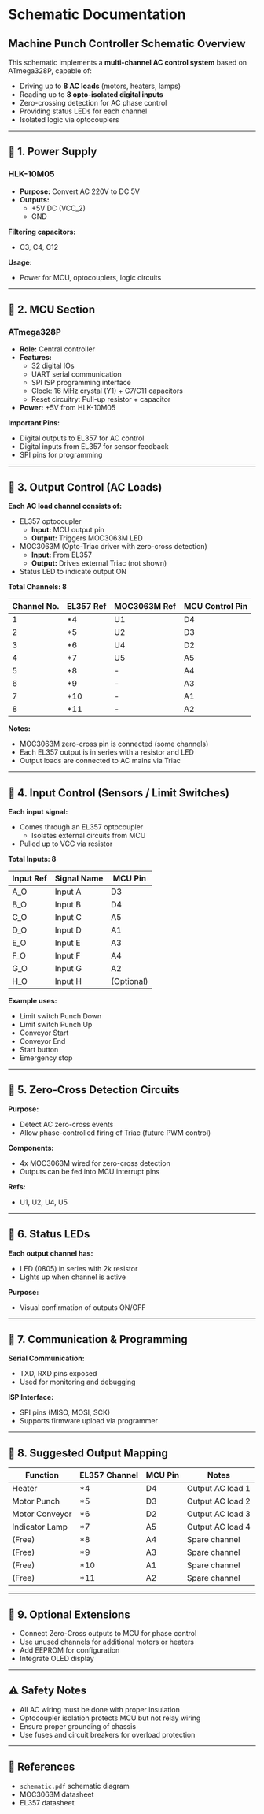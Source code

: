 # Schematic Documentation

## Machine Punch Controller Schematic Overview

This schematic implements a **multi-channel AC control system** based on ATmega328P, capable of:

- Driving up to **8 AC loads** (motors, heaters, lamps)
- Reading up to **8 opto-isolated digital inputs**
- Zero-crossing detection for AC phase control
- Providing status LEDs for each channel
- Isolated logic via optocouplers

---

## 🔹 1. Power Supply

### HLK-10M05
- **Purpose:** Convert AC 220V to DC 5V
- **Outputs:**
  - +5V DC (VCC_2)
  - GND

**Filtering capacitors:**
- C3, C4, C12

**Usage:**
- Power for MCU, optocouplers, logic circuits

---

## 🔹 2. MCU Section

### ATmega328P
- **Role:** Central controller
- **Features:**
  - 32 digital IOs
  - UART serial communication
  - SPI ISP programming interface
  - Clock: 16 MHz crystal (Y1) + C7/C11 capacitors
  - Reset circuitry: Pull-up resistor + capacitor
- **Power:** +5V from HLK-10M05

**Important Pins:**
- Digital outputs to EL357 for AC control
- Digital inputs from EL357 for sensor feedback
- SPI pins for programming

---

## 🔹 3. Output Control (AC Loads)

**Each AC load channel consists of:**
- EL357 optocoupler
  - **Input:** MCU output pin
  - **Output:** Triggers MOC3063M LED
- MOC3063M (Opto-Triac driver with zero-cross detection)
  - **Input:** From EL357
  - **Output:** Drives external Triac (not shown)
- Status LED to indicate output ON

**Total Channels: 8**

| Channel No. | EL357 Ref | MOC3063M Ref | MCU Control Pin |
|---|---|---|---|
| 1 | *4 | U1 | D4 |
| 2 | *5 | U2 | D3 |
| 3 | *6 | U4 | D2 |
| 4 | *7 | U5 | A5 |
| 5 | *8 | - | A4 |
| 6 | *9 | - | A3 |
| 7 | *10 | - | A1 |
| 8 | *11 | - | A2 |

**Notes:**
- MOC3063M zero-cross pin is connected (some channels)
- Each EL357 output is in series with a resistor and LED
- Output loads are connected to AC mains via Triac

---

## 🔹 4. Input Control (Sensors / Limit Switches)

**Each input signal:**
- Comes through an EL357 optocoupler
  - Isolates external circuits from MCU
- Pulled up to VCC via resistor

**Total Inputs: 8**

| Input Ref | Signal Name | MCU Pin |
|---|---|---|
| A_O | Input A | D3 |
| B_O | Input B | D4 |
| C_O | Input C | A5 |
| D_O | Input D | A1 |
| E_O | Input E | A3 |
| F_O | Input F | A4 |
| G_O | Input G | A2 |
| H_O | Input H | (Optional) |

**Example uses:**
- Limit switch Punch Down
- Limit switch Punch Up
- Conveyor Start
- Conveyor End
- Start button
- Emergency stop

---

## 🔹 5. Zero-Cross Detection Circuits

**Purpose:**
- Detect AC zero-cross events
- Allow phase-controlled firing of Triac (future PWM control)

**Components:**
- 4x MOC3063M wired for zero-cross detection
- Outputs can be fed into MCU interrupt pins

**Refs:**
- U1, U2, U4, U5

---

## 🔹 6. Status LEDs

**Each output channel has:**
- LED (0805) in series with 2k resistor
- Lights up when channel is active

**Purpose:**
- Visual confirmation of outputs ON/OFF

---

## 🔹 7. Communication & Programming

**Serial Communication:**
- TXD, RXD pins exposed
- Used for monitoring and debugging

**ISP Interface:**
- SPI pins (MISO, MOSI, SCK)
- Supports firmware upload via programmer

---

## 🔹 8. Suggested Output Mapping

| Function | EL357 Channel | MCU Pin | Notes |
|---|---|---|---|
| Heater | *4 | D4 | Output AC load 1 |
| Motor Punch | *5 | D3 | Output AC load 2 |
| Motor Conveyor | *6 | D2 | Output AC load 3 |
| Indicator Lamp | *7 | A5 | Output AC load 4 |
| (Free) | *8 | A4 | Spare channel |
| (Free) | *9 | A3 | Spare channel |
| (Free) | *10 | A1 | Spare channel |
| (Free) | *11 | A2 | Spare channel |

---

## 🔹 9. Optional Extensions

- Connect Zero-Cross outputs to MCU for phase control
- Use unused channels for additional motors or heaters
- Add EEPROM for configuration
- Integrate OLED display

---

## ⚠ Safety Notes

- All AC wiring must be done with proper insulation
- Optocoupler isolation protects MCU but not relay wiring
- Ensure proper grounding of chassis
- Use fuses and circuit breakers for overload protection

---

## 📝 References

- `schematic.pdf` schematic diagram
- MOC3063M datasheet
- EL357 datasheet

